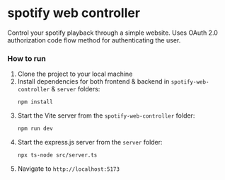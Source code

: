 # spotify web controller
Control your spotify playback through a simple website. Uses OAuth 2.0 authorization code flow method for authenticating the user. 

### How to run
1. Clone the project to your local machine
2. Install dependencies for both frontend & backend  in ``spotify-web-controller`` & ``server`` folders:
   ```bash
   npm install
   ```
3. Start the Vite server from the ``spotify-web-controller`` folder:
   ```bash
   npm run dev
   ```
4. Start the express.js server from the ``server`` folder:
   ```bash
   npx ts-node src/server.ts
   ```
5. Navigate to ``http://localhost:5173``

